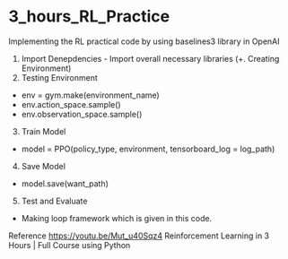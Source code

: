 # 3_hours_RL_Practice
Implementing the RL practical code by using baselines3 library in OpenAI

1. Import Denepdencies - Import overall necessary libraries
(+. Creating Environment)
2. Testing Environment
- env = gym.make(environment_name)
- env.action_space.sample()
- env.observation_space.sample()
3. Train Model
- model = PPO(policy_type, environment, tensorboard_log = log_path)
4. Save Model
- model.save(want_path)
5. Test and Evaluate
- Making loop framework which is given in this code.

Reference
https://youtu.be/Mut_u40Sqz4
Reinforcement Learning in 3 Hours | Full Course using Python


